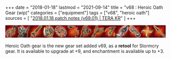 +++
date = "2018-01-18"
lastmod = "2021-09-14"
title = "v68 : Heroic Oath Gear (wip)"
categories = ["equipment"]
tags = ["v68", "heroic oath"]
sources = [
  "[2018.01.18 patch notes (v69.01) | TERA KR](/en/patch/2019/v69-01/)"
]
+++

[1]: /images/equipment/68_icon.png

![1]

Heroic Oath gear is the new gear set added v69, as a **retool** for Stormcry gear. It is available to upgrade at +9, and enchantment is available up to +3.
